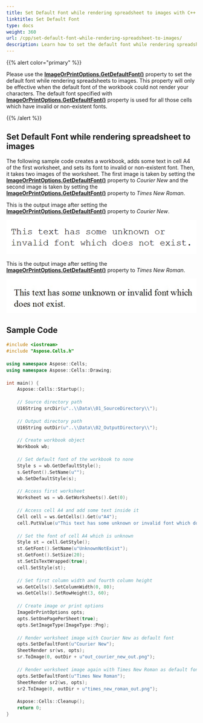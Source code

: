 ```yaml
---
title: Set Default Font while rendering spreadsheet to images with C++
linktitle: Set Default Font
type: docs
weight: 360
url: /cpp/set-default-font-while-rendering-spreadsheet-to-images/
description: Learn how to set the default font while rendering spreadsheets to images using Aspose.Cells with C++.
---
```


{{% alert color="primary" %}}

Please use the [**ImageOrPrintOptions.GetDefaultFont()**](https://reference.aspose.com/cells/cpp/aspose.cells.rendering/imageorprintoptions/getdefaultfont/) property to set the default font while rendering spreadsheets to images. This property will only be effective when the default font of the workbook could not render your characters. The default font specified with [**ImageOrPrintOptions.GetDefaultFont()**](https://reference.aspose.com/cells/cpp/aspose.cells.rendering/imageorprintoptions/getdefaultfont/) property is used for all those cells which have invalid or non-existent fonts.

{{% /alert %}}

## Set Default Font while rendering spreadsheet to images

The following sample code creates a workbook, adds some text in cell A4 of the first worksheet, and sets its font to invalid or non-existent font. Then, it takes two images of the worksheet. The first image is taken by setting the [**ImageOrPrintOptions.GetDefaultFont()**](https://reference.aspose.com/cells/cpp/aspose.cells.rendering/imageorprintoptions/getdefaultfont/) property to *Courier New* and the second image is taken by setting the [**ImageOrPrintOptions.GetDefaultFont()**](https://reference.aspose.com/cells/cpp/aspose.cells.rendering/imageorprintoptions/getdefaultfont/) property to *Times New Roman*.

This is the output image after setting the [**ImageOrPrintOptions.GetDefaultFont()**](https://reference.aspose.com/cells/cpp/aspose.cells.rendering/imageorprintoptions/getdefaultfont/) property to *Courier New*.

![todo:image_alt_text](set-default-font-while-rendering-spreadsheet-to-images_1.png)

This is the output image after setting the [**ImageOrPrintOptions.GetDefaultFont()**](https://reference.aspose.com/cells/cpp/aspose.cells.rendering/imageorprintoptions/getdefaultfont/) property to *Times New Roman*.

![todo:image_alt_text](set-default-font-while-rendering-spreadsheet-to-images_2.png)

## Sample Code

```cpp
#include <iostream>
#include "Aspose.Cells.h"

using namespace Aspose::Cells;
using namespace Aspose::Cells::Drawing;

int main() {
    Aspose::Cells::Startup();

    // Source directory path
    U16String srcDir(u"..\\Data\\01_SourceDirectory\\");

    // Output directory path
    U16String outDir(u"..\\Data\\02_OutputDirectory\\");

    // Create workbook object
    Workbook wb;

    // Set default font of the workbook to none
    Style s = wb.GetDefaultStyle();
    s.GetFont().SetName(u"");
    wb.SetDefaultStyle(s);

    // Access first worksheet
    Worksheet ws = wb.GetWorksheets().Get(0);

    // Access cell A4 and add some text inside it
    Cell cell = ws.GetCells().Get(u"A4");
    cell.PutValue(u"This text has some unknown or invalid font which does not exist.");

    // Set the font of cell A4 which is unknown
    Style st = cell.GetStyle();
    st.GetFont().SetName(u"UnknownNotExist");
    st.GetFont().SetSize(20);
    st.SetIsTextWrapped(true);
    cell.SetStyle(st);

    // Set first column width and fourth column height
    ws.GetCells().SetColumnWidth(0, 80);
    ws.GetCells().SetRowHeight(3, 60);

    // Create image or print options
    ImageOrPrintOptions opts;
    opts.SetOnePagePerSheet(true);
    opts.SetImageType(ImageType::Png);

    // Render worksheet image with Courier New as default font
    opts.SetDefaultFont(u"Courier New");
    SheetRender sr(ws, opts);
    sr.ToImage(0, outDir + u"out_courier_new_out.png");

    // Render worksheet image again with Times New Roman as default font
    opts.SetDefaultFont(u"Times New Roman");
    SheetRender sr2(ws, opts);
    sr2.ToImage(0, outDir + u"times_new_roman_out.png");

    Aspose::Cells::Cleanup();
    return 0;
}
```